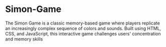 # Simon-Game
The Simon Game is a classic memory-based game where players replicate an increasingly complex sequence of colors and sounds. Built using HTML, CSS, and JavaScript, this interactive game challenges users' concentration and memory skills
